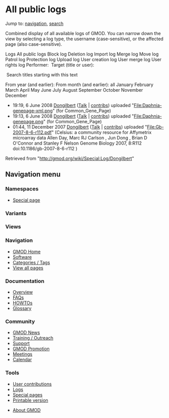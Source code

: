 <div id="mw-page-base" class="noprint">

</div>

<div id="mw-head-base" class="noprint">

</div>

<div id="content" class="mw-body" role="main">

<span id="top"></span>

<div id="mw-js-message" style="display:none;">

</div>



# <span dir="auto">All public logs</span>

<div id="bodyContent">

<div id="contentSub">

</div>

<div id="jump-to-nav" class="mw-jump">

Jump to: [navigation](#mw-navigation), [search](#p-search)

</div>

<div id="mw-content-text">

Combined display of all available logs of GMOD. You can narrow down the
view by selecting a log type, the username (case-sensitive), or the
affected page (also case-sensitive).

Logs All public logs Block log Deletion log Import log Merge log Move
log Patrol log Protection log Upload log User creation log User merge
log User rights log <span style="white-space: nowrap">Performer: </span>
<span style="white-space: nowrap">Target (title or user): </span>

 Search titles starting with this text

From year (and earlier): From month (and earlier): all January February
March April May June July August September October November December

- 19:19, 6 June 2008 <a href="/wiki/User:Dongilbert" class="mw-userlink"
  title="User:Dongilbert">Dongilbert</a>
  <span class="mw-usertoollinks">(<a
  href="/mediawiki/index.php?title=User_talk:Dongilbert&amp;action=edit&amp;redlink=1"
  class="new" title="User talk:Dongilbert (page does not exist)">Talk</a>
  \|
  [contribs](/wiki/Special:Contributions/Dongilbert "Special:Contributions/Dongilbert"))</span>
  uploaded
  "[File:Daphnia-genepage-xml.png](/wiki/File:Daphnia-genepage-xml.png "File:Daphnia-genepage-xml.png")"
  <span class="comment">(for Common_Gene_Page)</span>
- 19:13, 6 June 2008 <a href="/wiki/User:Dongilbert" class="mw-userlink"
  title="User:Dongilbert">Dongilbert</a>
  <span class="mw-usertoollinks">(<a
  href="/mediawiki/index.php?title=User_talk:Dongilbert&amp;action=edit&amp;redlink=1"
  class="new" title="User talk:Dongilbert (page does not exist)">Talk</a>
  \|
  [contribs](/wiki/Special:Contributions/Dongilbert "Special:Contributions/Dongilbert"))</span>
  uploaded
  "[File:Daphnia-genepage.png](/wiki/File:Daphnia-genepage.png "File:Daphnia-genepage.png")"
  <span class="comment">(for Common_Gene_Page)</span>
- 01:44, 11 December 2007
  <a href="/wiki/User:Dongilbert" class="mw-userlink"
  title="User:Dongilbert">Dongilbert</a>
  <span class="mw-usertoollinks">(<a
  href="/mediawiki/index.php?title=User_talk:Dongilbert&amp;action=edit&amp;redlink=1"
  class="new" title="User talk:Dongilbert (page does not exist)">Talk</a>
  \|
  [contribs](/wiki/Special:Contributions/Dongilbert "Special:Contributions/Dongilbert"))</span>
  uploaded
  "[File:Gb-2007-8-6-r112.pdf](/wiki/File:Gb-2007-8-6-r112.pdf "File:Gb-2007-8-6-r112.pdf")"
  <span class="comment">(Celsius: a community resource for Affymetrix
  microarray data Allen Day, Marc RJ Carlson , Jun Dong , Brian D
  O'Connor and Stanley F Nelson Genome Biology 2007, 8:R112
  doi:10.1186/gb-2007-8-6-r112 )</span>

</div>

<div class="printfooter">

Retrieved from "<http://gmod.org/wiki/Special:Log/Dongilbert>"

</div>

<div id="catlinks" class="catlinks catlinks-allhidden">

</div>

<div class="visualClear">

</div>

</div>

</div>

<div id="mw-navigation">

## Navigation menu

<div id="mw-head">



<div id="left-navigation">

<div id="p-namespaces" class="vectorTabs" role="navigation"
aria-labelledby="p-namespaces-label">

### Namespaces

- <span id="ca-nstab-special">[Special
  page](/wiki/Special:Log/Dongilbert "This is a special page, you cannot edit the page itself")</span>

</div>

<div id="p-variants" class="vectorMenu emptyPortlet" role="navigation"
aria-labelledby="p-variants-label">

### 

### Variants[](#)

<div class="menu">

</div>

</div>

</div>

<div id="right-navigation">

<div id="p-views" class="vectorTabs emptyPortlet" role="navigation"
aria-labelledby="p-views-label">

### Views

</div>



</div>



</div>

</div>

</div>

<div id="mw-panel">

<div id="p-logo" role="banner">

<a href="/wiki/Main_Page"
style="background-image: url(http://gmod.org/images/GMOD-cogs.png);"
title="Visit the main page"></a>

</div>

<div id="p-Navigation" class="portal" role="navigation"
aria-labelledby="p-Navigation-label">

### Navigation

<div class="body">

- <span id="n-GMOD-Home">[GMOD Home](/wiki/Main_Page)</span>
- <span id="n-Software">[Software](/wiki/GMOD_Components)</span>
- <span id="n-Categories-.2F-Tags">[Categories /
  Tags](/wiki/Categories)</span>
- <span id="n-View-all-pages">[View all
  pages](/wiki/Special:AllPages)</span>

</div>

</div>

<div id="p-Documentation" class="portal" role="navigation"
aria-labelledby="p-Documentation-label">

### Documentation

<div class="body">

- <span id="n-Overview">[Overview](/wiki/Overview)</span>
- <span id="n-FAQs">[FAQs](/wiki/Category:FAQ)</span>
- <span id="n-HOWTOs">[HOWTOs](/wiki/Category:HOWTO)</span>
- <span id="n-Glossary">[Glossary](/wiki/Glossary)</span>

</div>

</div>

<div id="p-Community" class="portal" role="navigation"
aria-labelledby="p-Community-label">

### Community

<div class="body">

- <span id="n-GMOD-News">[GMOD News](/wiki/GMOD_News)</span>
- <span id="n-Training-.2F-Outreach">[Training /
  Outreach](/wiki/Training_and_Outreach)</span>
- <span id="n-Support">[Support](/wiki/Support)</span>
- <span id="n-GMOD-Promotion">[GMOD
  Promotion](/wiki/GMOD_Promotion)</span>
- <span id="n-Meetings">[Meetings](/wiki/Meetings)</span>
- <span id="n-Calendar">[Calendar](/wiki/Calendar)</span>

</div>

</div>

<div id="p-tb" class="portal" role="navigation"
aria-labelledby="p-tb-label">

### Tools

<div class="body">

- <span id="t-contributions">[User
  contributions](/wiki/Special:Contributions/Dongilbert "A list of contributions of this user")</span>
- <span id="t-log">[Logs](/wiki/Special:Log/Dongilbert)</span>
- <span id="t-specialpages"><a href="/wiki/Special:SpecialPages" accesskey="q"
  title="A list of all special pages [q]">Special pages</a></span>
- <span id="t-print"><a
  href="/mediawiki/index.php?title=Special:Log/Dongilbert&amp;printable=yes"
  rel="alternate" accesskey="p"
  title="Printable version of this page [p]">Printable version</a></span>

</div>

</div>

</div>

</div>

<div id="footer" role="contentinfo">

- <span id="footer-places-about">[About
  GMOD](/wiki/GMOD:About "GMOD:About")</span>

<!-- -->






</div>
